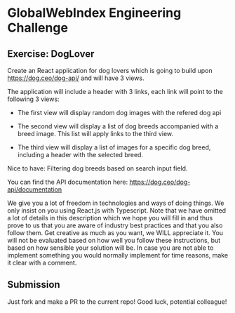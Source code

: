 # GlobalWebIndex Engineering Challenge

## Exercise: DogLover


Create an React application for dog lovers which is going to build upon https://dog.ceo/dog-api/ and will have 3 views. 


The application will include a header with 3 links, each link will point to the following 3 views: 


- The first view will display random dog images with the refered dog api

- The second view will display a list of dog breeds accompanied with a breed image.  This list will apply links to the third view. 

- The third view will display a list of images for a specific dog breed, including a header with the selected breed. 


Nice to have: Filtering dog breeds based on search input field. 



You can find the API documentation here: https://dog.ceo/dog-api/documentation 

We give you a lot of freedom in technologies and ways of doing things. We only insist on you using React.js with Typescript. 
Note that we have omitted a lot of details in this description which we hope you will fill in and thus prove to us that you are aware of industry best practices and that you also follow them. Get creative as much as you want, we WILL appreciate it. You will not be evaluated based on how well you follow these instructions, but based on how sensible your solution will be. In case you are not able to implement something you would normally implement for time reasons, make it clear with a comment.



## Submission

Just fork and make a PR to the current repo! Good luck, potential colleague!
